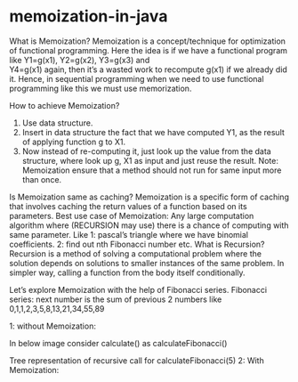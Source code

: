 # memoization-in-java

What is Memoization?
Memoization is a concept/technique for optimization of functional programming.
Here the idea is if we have a functional program like 
Y1=g(x1), 
Y2=g(x2), 
Y3=g(x3) and  
Y4=g(x1) again, then it’s a wasted work to recompute g(x1) if we already did it.
Hence, in sequential programming when we need to use functional programming like this we must use memorization.

How to achieve Memoization? 
1.	Use data structure.
2.	Insert in data structure the fact that we have computed Y1, as the result of applying function g to X1.
3.	Now instead of re-computing it, just look up the value from the data structure, where look up g, X1 as input and just reuse the result. 
Note: Memoization ensure that a method should not run for same input more than once.

Is Memoization same as caching?
Memoization is a specific form of caching that involves caching the return values of a function based on its parameters.
Best use case of Memoization:
Any large computation algorithm where (RECURSION may use) there is a chance of computing with same parameter. Like
1: pascal’s triangle where we have binomial coefficients.
2: find out nth Fibonacci number etc.
What is Recursion?
Recursion is a method of solving a computational problem where the solution depends on solutions to smaller instances of the same problem. In simpler way, calling a function from the body itself conditionally. 
 
Let’s explore Memoization with the help of Fibonacci series. 
Fibonacci series: next number is the sum of previous 2 numbers like 0,1,1,2,3,5,8,13,21,34,55,89 

1: without Memoization:
 
 
In below image consider calculate() as calculateFibonacci()
 
Tree representation of recursive call for calculateFibonacci(5)
2: With Memoization:
 
 
 









 
